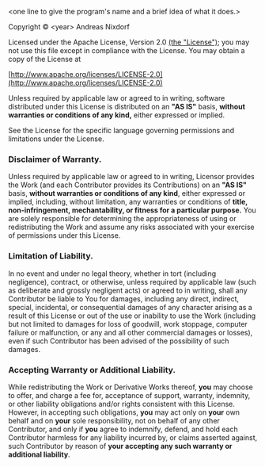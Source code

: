 <one line to give the program's name and a brief idea of what it does.>

Copyright &copy; &lt;year&gt; Andreas Nixdorf

Licensed under the Apache License, Version 2.0 [(the "License")](LICENSE.md);
you may not use this file except in compliance with the License.
You may obtain a copy of the License at

[http://www.apache.org/licenses/LICENSE-2.0](http://www.apache.org/licenses/LICENSE-2.0)

Unless required by applicable law or agreed to in writing, software
distributed under this License is distributed on an **"AS IS"** basis,
**without warranties or conditions of any kind,** either expressed or implied.
   
See the License for the specific language governing permissions and
limitations under the License.

### Disclaimer of Warranty. 
Unless required by applicable law or agreed to in writing, Licensor provides the Work (and each Contributor provides its Contributions) on an **"AS IS"** basis, **without warranties or conditions of any kind**, either expressed or implied, including, without limitation, any warranties or conditions of **title, non-infringement, mechantability, or fitness for a particular purpose.** You are solely responsible for determining the appropriateness of using or redistributing the Work and assume any risks associated with your exercise of permissions under this License.

### Limitation of Liability. 
In no event and under no legal theory, whether in tort (including negligence), contract, or otherwise, unless required by applicable law (such as deliberate and grossly negligent acts) or agreed to in writing, shall any Contributor be liable to You for damages, including any direct, indirect, special, incidental, or consequential damages of any character arising as a result of this License or out of the use or inability to use the Work (including but not limited to damages for loss of goodwill, work stoppage, computer failure or malfunction, or any and all other commercial damages or losses), even if such Contributor has been advised of the possibility of such damages.

### Accepting Warranty or Additional Liability. 
While redistributing the Work or Derivative Works thereof, **you** may choose to offer, and charge a fee for, acceptance of support, warranty, indemnity, or other liability obligations and/or rights consistent with this License. However, in accepting such obligations, **you** may act only on **your** own behalf and on **your** sole responsibility, not on behalf of any other Contributor, and only if **you** agree to indemnify, defend, and hold each Contributor harmless for any liability incurred by, or claims asserted against, such Contributor by reason of **your accepting any such warranty or additional liability**.
